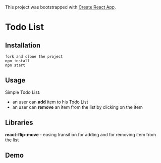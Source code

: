 This project was bootstrapped with [Create React App](https://github.com/facebook/create-react-app).

# Todo List

## Installation
```
fork and clone the project
npm install
npm start
```
## Usage
Simple Todo List: 
- an user can **add** item to his Todo List
- an user can **remove** an item from the list by clicking on the item 

## Libraries 
**react-flip-move** - easing  transition for adding and for removing item from the list

## Demo
